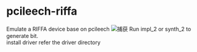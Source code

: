 # pcileech-riffa
Emulate a RIFFA device base on pcileech 
![捕获](https://github.com/user-attachments/assets/c689a3c0-1ac1-4b9e-9c38-4579c0fcc5c5)
Run impl_2 or synth_2 to generate bit.  
install driver refer the driver directory

